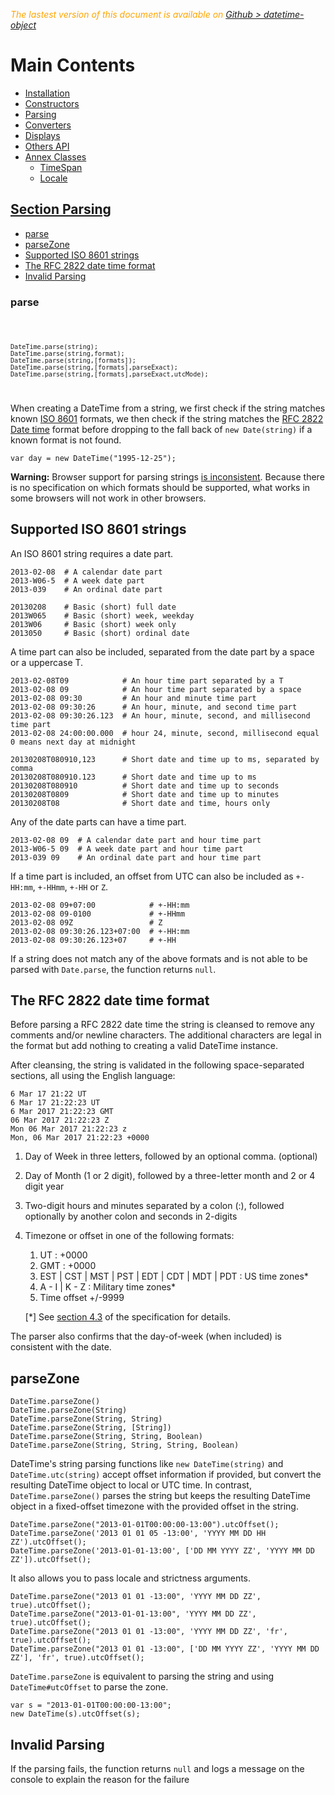 <div class="Note" style="color:orange;font-style:italic">
 
  The lastest version of this document is available on [Github > datetime-object](https://github.com/Sylvain59650/datetime-object/blob/master/README.md)
</div>

 <div class="docs-content">

# Main Contents
- [Installation](README.md)
- [Constructors](DateTime-Constructors.md)
- [Parsing](#/parsing/)
- [Converters](DateTime-Converters.md)
- [Displays](DateTime-Displays.md)
- [Others API](DateTime-OthersAPI.md)
- [Annex Classes]()
  - [TimeSpan](TimeSpan.md)
  - [Locale](DateTime-Locale.md)

<article class="docs-section"> 

# [Section Parsing]()
- [parse](#parse)
- [parseZone](#parsezone)
- [Supported ISO 8601 strings](#supportediso)
- [The RFC 2822 date time format](#rfc2822)
- [Invalid Parsing](#invalidparsing)

<article class="docs-method">

# parse

<div class="docs-method-prose">
<code>

    DateTime.parse(string);
    DateTime.parse(string,format);
    DateTime.parse(string,[formats]);
    DateTime.parse(string,[formats],parseExact);
    DateTime.parse(string,[formats],parseExact,utcMode);
</code>
</div>
</article>

<article class="docs-method">

<div class="docs-method-prose">

When creating a DateTime from a string, we first check if the string matches known [ISO 8601](https://en.wikipedia.org/wiki/ISO_8601) formats, we then check if the string matches the [RFC 2822 Date time](https://tools.ietf.org/html/rfc2822#section-3.3) format before dropping to the fall back of `new Date(string)` if a known format is not found.

    var day = new DateTime("1995-12-25");

**Warning:** Browser support for parsing strings [is inconsistent](http://dygraphs.com/date-formats.html). Because there is no specification on which formats should be supported, what works in some browsers will not work in other browsers.

<a name="supportediso"></a>

## Supported ISO 8601 strings

An ISO 8601 string requires a date part.

    2013-02-08  # A calendar date part
    2013-W06-5  # A week date part
    2013-039    # An ordinal date part

    20130208    # Basic (short) full date
    2013W065    # Basic (short) week, weekday
    2013W06     # Basic (short) week only
    2013050     # Basic (short) ordinal date

A time part can also be included, separated from the date part by a space or a uppercase T.

    2013-02-08T09            # An hour time part separated by a T
    2013-02-08 09            # An hour time part separated by a space
    2013-02-08 09:30         # An hour and minute time part
    2013-02-08 09:30:26      # An hour, minute, and second time part
    2013-02-08 09:30:26.123  # An hour, minute, second, and millisecond time part
    2013-02-08 24:00:00.000  # hour 24, minute, second, millisecond equal 0 means next day at midnight

    20130208T080910,123      # Short date and time up to ms, separated by comma
    20130208T080910.123      # Short date and time up to ms
    20130208T080910          # Short date and time up to seconds
    20130208T0809            # Short date and time up to minutes
    20130208T08              # Short date and time, hours only

Any of the date parts can have a time part.

    2013-02-08 09  # A calendar date part and hour time part
    2013-W06-5 09  # A week date part and hour time part
    2013-039 09    # An ordinal date part and hour time part

If a time part is included, an offset from UTC can also be included as `+-HH:mm`, `+-HHmm`, `+-HH` or `Z`.

    2013-02-08 09+07:00            # +-HH:mm
    2013-02-08 09-0100             # +-HHmm
    2013-02-08 09Z                 # Z
    2013-02-08 09:30:26.123+07:00  # +-HH:mm
    2013-02-08 09:30:26.123+07     # +-HH


If a string does not match any of the above formats and is not able to be parsed with `Date.parse`, the function returns `null`.

<a name="rfc2822"></a>
## The RFC 2822 date time format

Before parsing a RFC 2822 date time the string is cleansed to remove any comments and/or newline characters. The additional characters are legal in the format but add nothing to creating a valid DateTime instance.

After cleansing, the string is validated in the following space-separated sections, all using the English language:

    6 Mar 17 21:22 UT
    6 Mar 17 21:22:23 UT
    6 Mar 2017 21:22:23 GMT
    06 Mar 2017 21:22:23 Z
    Mon 06 Mar 2017 21:22:23 z
    Mon, 06 Mar 2017 21:22:23 +0000

1.  Day of Week in three letters, followed by an optional comma. (optional)
2.  Day of Month (1 or 2 digit), followed by a three-letter month and 2 or 4 digit year
3.  Two-digit hours and minutes separated by a colon (:), followed optionally by another colon and seconds in 2-digits
4.  Timezone or offset in one of the following formats:

    1.  UT : +0000
    2.  GMT : +0000
    3.  EST | CST | MST | PST | EDT | CDT | MDT | PDT : US time zones*
    4.  A - I | K - Z : Military time zones*
    5.  Time offset +/-9999

    [*] See [section 4.3](https://tools.ietf.org/html/rfc2822#section-4.3) of the specification for details.

The parser also confirms that the day-of-week (when included) is consistent with the date.
</div>
</article>


<article>


<article class="docs-method">

## parseZone

<div class="docs-method-prose">

<div class="docs-method-signature">

    DateTime.parseZone()
    DateTime.parseZone(String)
    DateTime.parseZone(String, String)
    DateTime.parseZone(String, [String])
    DateTime.parseZone(String, String, Boolean)
    DateTime.parseZone(String, String, String, Boolean)

</div>

DateTime's string parsing functions like `new DateTime(string)` and `DateTime.utc(string)` accept offset information if provided, but convert the resulting DateTime object to local or UTC time. In contrast, `DateTime.parseZone()` parses the string but keeps the resulting DateTime object in a fixed-offset timezone with the provided offset in the string.

    DateTime.parseZone("2013-01-01T00:00:00-13:00").utcOffset(); 
    DateTime.parseZone('2013 01 01 05 -13:00', 'YYYY MM DD HH ZZ').utcOffset(); 
    DateTime.parseZone('2013-01-01-13:00', ['DD MM YYYY ZZ', 'YYYY MM DD ZZ']).utcOffset(); 

It also allows you to pass locale and strictness arguments.

    DateTime.parseZone("2013 01 01 -13:00", 'YYYY MM DD ZZ', true).utcOffset(); 
    DateTime.parseZone("2013-01-01-13:00", 'YYYY MM DD ZZ', true).utcOffset(); 
    DateTime.parseZone("2013 01 01 -13:00", 'YYYY MM DD ZZ', 'fr', true).utcOffset(); 
    DateTime.parseZone("2013 01 01 -13:00", ['DD MM YYYY ZZ', 'YYYY MM DD ZZ'], 'fr', true).utcOffset(); 

`DateTime.parseZone` is equivalent to parsing the string and using `DateTime#utcOffset` to parse the zone.

    var s = "2013-01-01T00:00:00-13:00";
    new DateTime(s).utcOffset(s);

</div>

</article>



<article class="docs-method">
<a name="invalidparsing"></a>

## Invalid Parsing
<div class="docs-method-prose">

If the parsing fails, the function returns `null` and logs a message on the console to explain the reason for the failure

</article>
</article>